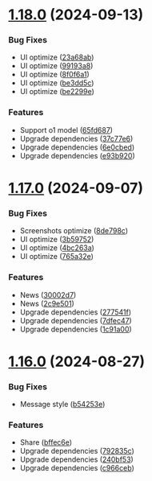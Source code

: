 # [1.18.0](https://github.com/classfang/chatgpt-plus/compare/v1.17.0...v1.18.0) (2024-09-13)


### Bug Fixes

* UI optimize ([23a68ab](https://github.com/classfang/chatgpt-plus/commit/23a68ab64f30e7a6dbe74d7427a46303c2451f22))
* UI optimize ([99193a8](https://github.com/classfang/chatgpt-plus/commit/99193a81540e1d2d070c5f1006d632f7cb75e29d))
* UI optimize ([8f0f6a1](https://github.com/classfang/chatgpt-plus/commit/8f0f6a1c713be52596ee0b1f678a00263e5ecd8c))
* UI optimize ([be3dd5c](https://github.com/classfang/chatgpt-plus/commit/be3dd5ca15cc939054ef6283d407c85a9d1b83ba))
* UI optimize ([be2299e](https://github.com/classfang/chatgpt-plus/commit/be2299eb9c99bf366f3075ba3674c76d700d6089))


### Features

* Support o1 model ([65fd687](https://github.com/classfang/chatgpt-plus/commit/65fd68771f4e29ad368a62e49cc370c5cd799a4b))
* Upgrade dependencies ([37c77e6](https://github.com/classfang/chatgpt-plus/commit/37c77e6211e543b96152746b7e502a76b0cdaf8c))
* Upgrade dependencies ([6e0cbed](https://github.com/classfang/chatgpt-plus/commit/6e0cbed9e6d3658a91a3da3e4bdb82a130421010))
* Upgrade dependencies ([e93b920](https://github.com/classfang/chatgpt-plus/commit/e93b9201282d10d9db0eb9eb9d2d0484f56e2063))



# [1.17.0](https://github.com/classfang/chatgpt-plus/compare/v1.16.0...v1.17.0) (2024-09-07)


### Bug Fixes

* Screenshots optimize ([8de798c](https://github.com/classfang/chatgpt-plus/commit/8de798c7b2a35447b769b7680d23927168794a4d))
* UI optimize ([3b59752](https://github.com/classfang/chatgpt-plus/commit/3b597520c45289dc908fa95f300210088b7a71e1))
* UI optimize ([4bc263a](https://github.com/classfang/chatgpt-plus/commit/4bc263ad619142af6f4463827880a880598255a8))
* UI optimize ([765a32e](https://github.com/classfang/chatgpt-plus/commit/765a32e8903c99b09cb7c07b71b20071d23214da))


### Features

* News ([30002d7](https://github.com/classfang/chatgpt-plus/commit/30002d752508a1948580fdfd514314247518d301))
* News ([2c9e501](https://github.com/classfang/chatgpt-plus/commit/2c9e5019f7a50681c9c261c7cf668352b3d59cc8))
* Upgrade dependencies ([277541f](https://github.com/classfang/chatgpt-plus/commit/277541f742a95c21b4399622e50e252943b5479c))
* Upgrade dependencies ([7dfec47](https://github.com/classfang/chatgpt-plus/commit/7dfec47798731973985dcea1d2ad23112839f474))
* Upgrade dependencies ([1c91a00](https://github.com/classfang/chatgpt-plus/commit/1c91a00de87f9dca4fb6ae595a2c28ef8f3c51c8))



# [1.16.0](https://github.com/classfang/chatgpt-plus/compare/v1.15.0...v1.16.0) (2024-08-27)


### Bug Fixes

* Message style ([b54253e](https://github.com/classfang/chatgpt-plus/commit/b54253efb3ed24975ae9d90f6a51bb105380a619))


### Features

* Share ([bffec6e](https://github.com/classfang/chatgpt-plus/commit/bffec6e1e58b1111f8488763d2e78e8bcd8e7a35))
* Upgrade dependencies ([792835c](https://github.com/classfang/chatgpt-plus/commit/792835cc3a69cbaa3a0dc100a81cc674c8ad7276))
* Upgrade dependencies ([240bf53](https://github.com/classfang/chatgpt-plus/commit/240bf537de61edb037f0611cec4c9c37df0f59ae))
* Upgrade dependencies ([c966ceb](https://github.com/classfang/chatgpt-plus/commit/c966cebac768490c4933f05cbcf8edc451fe702f))




